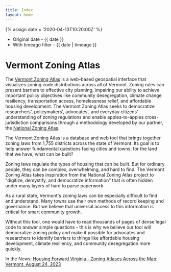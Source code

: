 ```yaml
---
title: Index
layout: home
---
```


{% assign date = '2020-04-13T10:20:00Z' %}

- Original date - {{ date }}
- With timeago filter - {{ date | timeago }}

# Vermont Zoning Atlas

The [Vermont Zoning Atlas](https://www.zoningatlas.org/vermont) is a web-based geospatial interface that visualizes zoning code distributions across all of Vermont. Zoning rules can present barriers to effective city planning, impairing our ability to achieve important policy objectives like community desegregation, climate change resiliency, transportation access, homelessness relief, and affordable housing development. The Vermont Zoning Atlas seeks to democratize researchers', policymakers', advocates', and everyday citizens' understanding of zoning regulations and enable apples-to-apples cross-jurisdiction comparisons through a methodology developed by our partner, the [National Zoning Atlas](https://www.zoningatlas.org/).

The Vermont Zoning Atlas is a database and web tool that brings together zoning laws from 1,755 districts across the state of Vermont. Its goal is to help answer fundamental questions facing cities and towns: for the land that we have, what can be built?

Zoning laws regulate the types of housing that can be built. But for ordinary people, they can be complex, overwhelming, and hard to find. The Vermont Zoning Atlas takes inspiration from the National Zoning Atlas project to "digitize, demystify, and democratize information" that is often hidden under many layers of hard to parse paperwork.

As a rural state, Vermont's zoning laws can be especially difficult to find and understand. Many towns use their own methods of record keeping and governance. But we believe that universal access to this information is critical for smart community growth.

Without this tool, one would have to read thousands of pages of dense legal code to answer simple questions - this is why we believe our tool will democratize zoning policy and make it possible for advocates and researchers to identify barriers to things like affordable housing development, climate resiliency, and community desegregation more quickly.

In the News: 
[Housing Forward Virginia - Zoning Atlases Across the Map: Vermont, August 24, 2023](https://housingforwardva.org/news/fwd-g25-vermont-zoning-atlas/)

<script src="https://embed.github.com/view/geojson/Vermont-Zoning-Atlas/blob/main/ZoningAtlas/raw_data/JOIN_FOLDER/02_joined/Caledonia_Burke_joinednonEditor.geojson"></script>